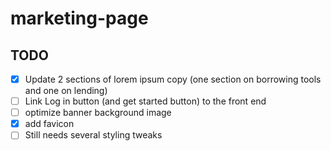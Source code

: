 # marketing-page

## TODO

- [x] Update 2 sections of lorem ipsum copy (one section on borrowing tools and one on lending)
- [ ] Link Log in button (and get started button) to the front end
- [ ] optimize banner background image
- [x] add favicon
- [ ] Still needs several styling tweaks
